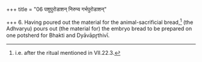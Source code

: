 +++
title = "06 पशुपुरोडाशन् निरुप्य गर्भपुरोडाशन्"

+++
6. Having poured out the material for the animal-sacrificial bread,[^1] (the Adhvaryu) pours out (the material for) the embryo bread to be prepared on one potsherd for Bhakti and Dyāvāpr̥thivī.  


[^1]: i.e. after the ritual mentioned in VII.22.3. 
